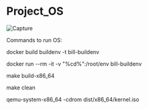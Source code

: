# Project_OS

![Capture](https://github.com/Josue-Castellanos/Project_OS/assets/98190733/a1d5a576-0f8a-4cac-a669-597dd16e81d1)

Commands to run OS:

docker build buildenv -t bill-buildenv

docker run --rm -it -v "%cd%":/root/env bill-buildenv

make build-x86_64

make clean

qemu-system-x86_64 -cdrom dist/x86_64/kernel.iso
